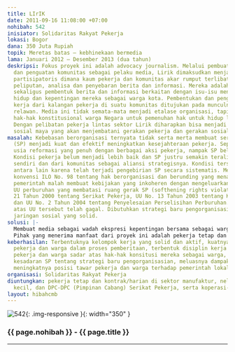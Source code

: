 ```yaml
---
title: LIrIK
date: 2011-09-16 11:08:00 +07:00
nohibah: 542
inisiator: Solidaritas Rakyat Pekerja
lokasi: Bogor
dana: 350 Juta Rupiah
topik: Meretas batas – kebhinekaan bermedia
lama: Januari 2012 – Desember 2013 (dua tahun)
deskripsi: Fokus proyek ini adalah advocacy journalism. Melalui pembuatan media website
  dan penguatan komunitas sebagai pelaku media, Lirik dimaksudkan menjadi media online
  partisipatoris dimana kaum pekerja dan komunitas akar rumput terlibat dalam pengumpulan,
  peliputan, analisa dan penyebaran berita dan informasi. Mereka adalah sumber berita
  sekaligus pembentuk berita dan informasi berkaitan dengan isu-isu menyangkut hajat
  hidup dan kepentingan mereka sebagai warga kota. Pembentukan dan penguatan kelompok
  kerja dari kalangan pekerja di suatu komunitas ditujukan pada munculnya koresponden
  relawan. Media ini tidak semata-mata menjadi etalase organisasi, tapi mau mengadvokasikan
  hak-hak konstitusional warga Negara untuk pemenuhan hak untuk hidup layak dan sejahtera.
  Dengan pelibatan pekerja lintas sektor Lirik diharapkan bisa menjadi jaringan gerakan
  sosial maya yang akan menjembatani gerakan pekerja dan gerakan sosial.
masalah: Kebebasan berorganisasi ternyata tidak serta merta membuat serikat pekerja
  (SP) menjadi kuat dan efektif meningkatkan kesejahteraan pekerja. Sepanjang 13 tahun
  usia reformasi yang penuh dengan berbagai aksi pekerja, nampak SP belum efektif.
  Kondisi pekerja belum menjadi lebih baik dan SP justru semakin teralinasi dari anggotanya
  sendiri dan dari komunitas sebagai aliansi strategisnya. Kondisi tersebut disebabkan
  antara lain karena telah terjadi pengebirian SP secara sistematis. Menyusul diratifikasinya
  konvensi ILO No. 98 tentang hak berorganisasi dan berunding yang menandai awal reformasi,
  pemerintah malah membuat kebijakan yang inkoheren dengan mengeluarkan paket reformasi
  UU perburuhan yang membatasi ruang gerak SP (softhening rights violations); UU No.
  21 Tahun 2000 tentang Serikat Pekerja, UU No. 13 Tahun 2003 tentang Ketenagakerjaan
  dan UU No. 2 Tahun 2004 tentang Penyelesaian Perselisihan Perburuhan. Judicial review
  atas UU tersebut telah gagal. Dibutuhkan strategi baru pengorganisasian SP dan membangun
  jaringan sosial yang solid.
solusi: |-
  Membuat media sebagai wadah ekspresi kepentingan bersama sebagai warga. Membentuk kelompok-kelompok kerja dengan pendekatan komunitas di sekitar wilayah industri dan wilayah pesisir. Belajar bersama tentang jurnalistik, hak-hak warga yang dijamin konstitusi, struktur sosial kemudian mendorong mereka menjadi koresponden relawan. Proses belajar sambil bekerja dilakukan terus menerus melalui diskusi-diskusi kelompok rutin dan sekaligus menjadi pelaku media. Mendorong aksi untuk melakukan advokasi bersama tentang isu-isu yang dianggap penting dan mendesak. Lirik berupaya menawarkan platform bersama dimana pekerja dan komunitas berdiri di atasnya. Pokja akan memainkan peran penting menjadi focal point masing-masing wilayah untuk memberikan kepemimpinan kepada komunitasnya, menularkan ide dan memobilisasi warga.
  Pihak yang menerima manfaat dari proyek ini adalah pekerja tetap dan kontrak/harian di sektor manufaktur, nelayan, masyarakat kecil, dan DPC-DPC (Pimpinan Cabang) Serikat Pekerja, serta koperasi-koperasi pekerja.
keberhasilan: Terbentuknya kelompok kerja yang solid dan aktif, kuatnya partisipasi
  pekerja dan warga dalam proses pemberitaan, terbentuk disiplin kerja jurnalistik,
  pekerja dan warga sadar atas hak-hak konsitusi mereka sebagai warga, terbangunnya
  kesadaran SP tentang strategi baru pengorganisasian, meluasnya dampak media, dan
  meningkatnya posisi tawar pekerja dan warga terhadap pemerintah lokal.
organisasi: Solidaritas Rakyat Pekerja
diuntungkan: pekerja tetap dan kontrak/harian di sektor manufaktur, nelayan, masyarakat
  kecil, dan DPC-DPC (Pimpinan Cabang) Serikat Pekerja, serta koperasi-koperasi Pekerja.
layout: hibahcmb
---
```


![542](/static/img/hibahcmb/542.png){: .img-responsive }{: width="350" }

### {{ page.nohibah }} - {{ page.title }}

---

